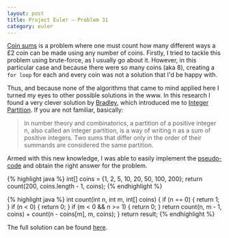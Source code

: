 ```yaml
---
layout: post
title: Project Euler — Problem 31
category: euler
---
```


[Coin sums](https://projecteuler.net/problem=31) is a problem where one must count how many different ways a £2 coin can be made using any number of coins. Firstly, I tried to tackle this problem using brute-force, as I usually go about it. However, in this particular case and because there were so many coins (aka 8), creating a `for loop` for each and every coin was not a solution that I'd be happy with.

Thus, and because none of the algorithms that came to mind applied here I turned my eyes to other possible solutions in the www. In this research I found a very clever solution by [Bradley](http://bradleymize.com/project-euler-problem-31-coin-sums/), which introduced me to [Integer Partition](http://en.wikipedia.org/wiki/Partition_(number_theory)). If you are not familiar, basically:

> In number theory and combinatorics, a partition of a positive integer n, also called an integer partition, is a way of writing n as a sum of positive integers. Two sums that differ only in the order of their summands are considered the same partition.

Armed with this new knowledge, I was able to easily implement the [pseudo-code](http://www.algorithmist.com/index.php/Coin_Change) and obtain the right answer for the problem.

{% highlight java %}
int[] coins = {1, 2, 5, 10, 20, 50, 100, 200};
return count(200, coins.length - 1, coins);
{% endhighlight %}

{% highlight java %}
int count(int n, int m, int[] coins) {
    if (n == 0) {
        return 1;
    }
    if (n < 0) {
        return 0;
    }
    if (m < 0 && n >= 1) {
        return 0;
    }
    return count(n, m - 1, coins) + count(n - coins[m], m, coins);
}
return result;
{% endhighlight %}

The full solution can be found [here](https://github.com/luisramalho/euler/blob/master/Problem031.java).
